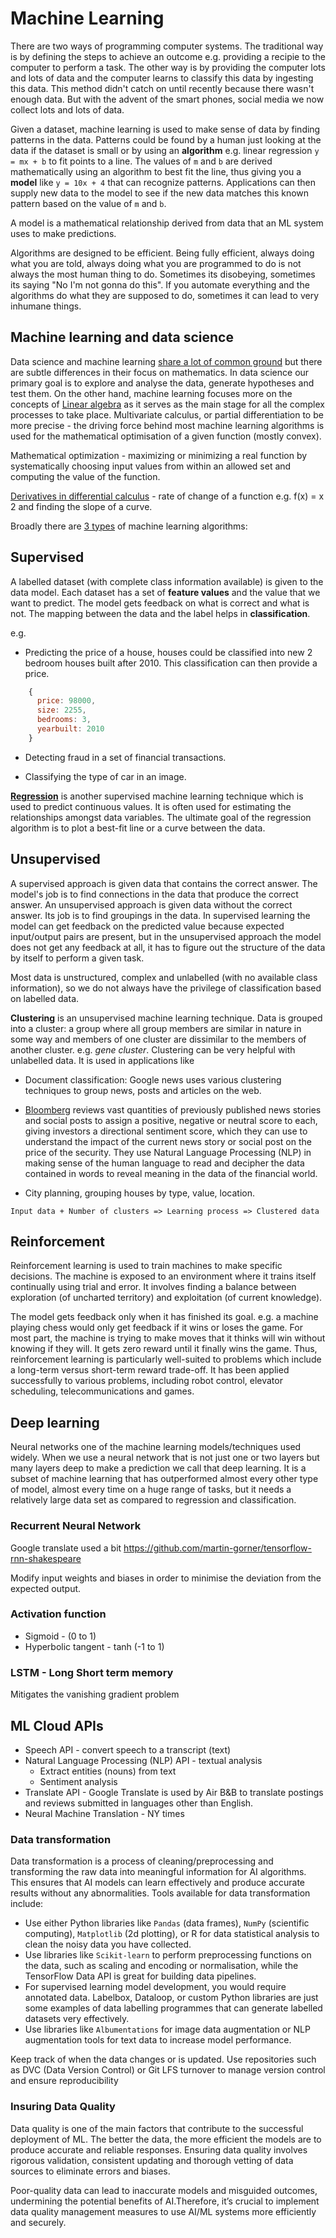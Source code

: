 # Machine Learning

There are two ways of programming computer systems. The traditional way is by defining the steps to achieve an outcome e.g. providing a recipie to the computer to perform a task. The other way is by providing the computer lots and lots of data and the computer learns to classify this data by ingesting this data. This method didn't catch on until recently because there wasn't enough data. But with the advent of the smart phones, social media we now collect lots and lots of data. 

Given a dataset, machine learning is used to make sense of  data by finding patterns in the data. Patterns could be found by a human just looking at the data if the dataset is small or by using an **algorithm** e.g. linear regression `y = mx + b` to fit points to a line. The values of `m` and `b` are derived mathematically using an algorithm to best fit the line, thus giving you a **model** like `y = 10x + 4` that can recognize patterns. Applications can then supply new data to the model to see if the new data matches this known pattern based on the value of `m` and `b`.

A model is a mathematical relationship derived from data that an ML system uses to make predictions.

Algorithms are designed to be efficient. Being fully efficient, always doing what you are told, always doing what you are programmed to do is not always the most human thing to do. Sometimes its disobeying, sometimes its saying "No I'm not gonna do this". If you automate everything and the algorithms do what they are supposed to do, sometimes it can lead to very inhumane things.  

## Machine learning and data science

Data science and machine learning [share a lot of common ground](https://www.analyticsvidhya.com/blog/2019/10/mathematics-behind-machine-learning/) but there are subtle differences in their focus on mathematics. In data science our primary goal is to explore and analyse the data, generate hypotheses and test them. On the other hand, machine learning focuses more on the concepts of [Linear algebra](https://www.analyticsvidhya.com/blog/2017/05/comprehensive-guide-to-linear-algebra/?utm_source=blog&utm_medium=mathematics-behind-machine-learning) as it serves as the main stage for all the complex processes to take place. Multivariate calculus, or partial differentiation to be more precise - the driving force behind most machine learning algorithms is used for the mathematical optimisation of a given function (mostly convex).

Mathematical optimization - maximizing or minimizing a real function by systematically choosing input values from within an allowed set and computing the value of the function.

[Derivatives in differential calculus](https://www.youtube.com/watch?v=rAof9Ld5sOg) - rate of change of a function e.g. f(x) = x 2 and finding the slope of a curve.

Broadly there are [3 types](https://www.analyticsvidhya.com/blog/2017/09/common-machine-learning-algorithms/) of machine learning algorithms:

## Supervised

A labelled dataset (with complete class information available) is given to the data model. Each dataset has a set of **feature values** and the value that we want to predict. The model gets feedback on what is correct and what is not. The mapping between the data and the label helps in **classification**.

e.g.

* Predicting the price of a house, houses could be classified into new 2 bedroom houses built after 2010. This classification can then provide a price.
  
```javascript
    {
      price: 98000,
      size: 2255,
      bedrooms: 3,
      yearbuilt: 2010
    }
```

* Detecting fraud in a set of financial transactions.

* Classifying the type of car in an image.

[**Regression**](https://en.wikipedia.org/wiki/Regression_analysis) is another supervised machine learning technique which is used to predict continuous values. It is often used for estimating the relationships amongst data variables. The ultimate goal of the regression algorithm is to plot a best-fit line or a curve between the data.

## Unsupervised

A supervised approach is given data that contains the correct answer. The model's job is to find connections in the data that produce the correct answer. An unsupervised approach is given data without the correct answer. Its job is to find groupings in the data. In supervised learning the model can get feedback on the predicted value because expected input/output pairs are present, but in the unsupervised approach the model does not get any feedback at all, it has to figure out the structure of the data by itself to perform a given task.

Most data is unstructured, complex and unlabelled (with no available class information), so we do not always have the privilege of classification based on labelled data.

**Clustering** is an unsupervised machine learning technique. Data is grouped into a cluster: a group where all group members are similar in nature in some way and members of one cluster are dissimilar to the members of another cluster. e.g. *gene cluster*. Clustering can be very helpful with unlabelled data. It is used in applications like

* Document classification: Google news uses various clustering techniques to group news, posts and articles on the web.
* [Bloomberg](https://www.bloomberg.com/professional/tech-decoded/) reviews vast quantities of previously published news stories and social posts to assign a positive, negative or neutral score to each, giving investors a directional sentiment score, which they can use to understand the impact of the current news story or social post on the price of the security. They use Natural Language Processing (NLP) in making sense of the human language to read and decipher the data contained in words to reveal meaning in the data of the financial world.

* City planning, grouping houses by type, value, location.

`Input data + Number of clusters => Learning process => Clustered data`

## Reinforcement

Reinforcement learning is used to train machines to make specific decisions. The machine is exposed to an environment where it trains itself continually using trial and error. It involves finding a balance between exploration (of uncharted territory) and exploitation (of current knowledge).

The model gets feedback only when it has finished its goal. e.g. a machine playing chess would only get feedback if it wins or loses the game. For most part, the machine is trying to make moves that it thinks will win without knowing if they will. It gets zero reward until it finally wins the game. Thus, reinforcement learning is particularly well-suited to problems which include a long-term versus short-term reward trade-off. It has been applied successfully to various problems, including robot control, elevator scheduling, telecommunications and games.

## Deep learning

Neural networks one of the machine learning models/techniques used widely. When we use a neural network that is not just one or two layers but many layers deep to make a prediction we call that deep learning. It is a subset of machine learning that has outperformed almost every other type of model, almost every time on a huge range of tasks, but it needs a relatively large data set as compared to regression and classification.

### Recurrent Neural Network

Google translate used a bit
https://github.com/martin-gorner/tensorflow-rnn-shakespeare

Modify input weights and biases in order to minimise the deviation from the expected output.

### Activation function

* Sigmoid -  (0 to 1)
* Hyperbolic tangent - tanh (-1 to 1)

### LSTM - Long Short term memory

Mitigates the vanishing gradient problem

## ML Cloud APIs

* Speech API - convert speech to a transcript (text)
* Natural Language Processing (NLP) API - textual analysis
  * Extract entities (nouns) from text
  * Sentiment analysis
* Translate API - Google Translate is used by Air B&B to translate postings and reviews submitted in languages other than English.
* Neural Machine Translation - NY times

### Data transformation

Data transformation is a process of cleaning/preprocessing and transforming the raw data into meaningful information for AI algorithms. This ensures that AI models can learn effectively and produce accurate results without any abnormalities. Tools available for data transformation include:

* Use either Python libraries like `Pandas` (data frames), `NumPy` (scientific computing), `Matplotlib` (2d plotting), or R for data statistical analysis to clean the noisy data you have collected.
* Use libraries like `Scikit-learn` to perform preprocessing functions on the data, such as scaling and encoding or normalisation, while the TensorFlow Data API is great for building data pipelines.
* For supervised learning model development, you would require annotated data. Labelbox, Dataloop, or custom Python libraries are just some examples of data labelling programmes that can generate labelled datasets very effectively.
* Use libraries like `Albumentations` for image data augmentation or NLP augmentation tools for text data to increase model performance.

Keep track of when the data changes or is updated. Use repositories such as DVC (Data Version Control) or Git LFS turnover to manage version control and ensure reproducibility

### Insuring Data Quality

Data quality is one of the main factors that contribute to the successful deployment of ML. The better the data, the more efficient the models are to produce accurate and reliable responses. Ensuring data quality involves rigorous validation, consistent updating and thorough vetting of data sources to eliminate errors and biases.

Poor-quality data can lead to inaccurate models and misguided outcomes, undermining the potential benefits of AI.Therefore, it’s crucial to implement data quality management measures to use AI/ML systems more efficiently and securely.
